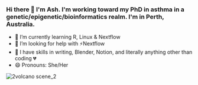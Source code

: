 ### Hi there 👋 I'm Ash. I'm working toward my PhD in asthma in a genetic/epigenetic/bioinformatics realm. I'm in Perth, Australia. 

- 🌱 I’m currently learning R, Linux & Nextflow 
- 🤔 I’m looking for help with :zap:Nextflow 
- :ribbon: I have skills in writing, Blender, Notion, and literally anything other than coding :broken_heart:
- 😄 Pronouns: She/Her


![2volcano scene_2](https://github.com/ashpoole/ashpoole/assets/167949423/23736088-4af7-4610-8d6d-bfe4ebaa1843)
